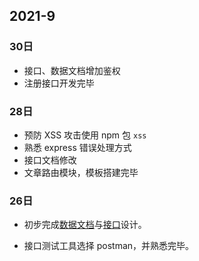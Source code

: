## 2021-9

### 30日

- 接口、数据文档增加鉴权
- 注册接口开发完毕

### 28日

- 预防 XSS 攻击使用 npm 包 `xss`
- 熟悉 express 错误处理方式
- 接口文档修改
- 文章路由模块，模板搭建完毕

### 26日

- 初步完成[数据文档](./0_doc/1.数据文档.md)与[接口](./0_doc/2.接口.md)设计。

- 接口测试工具选择 postman，并熟悉完毕。

